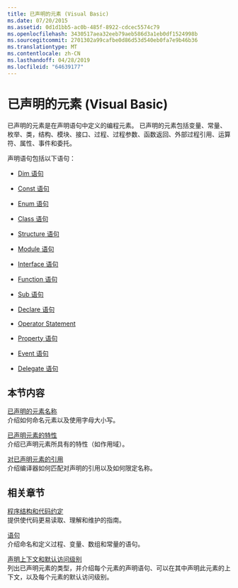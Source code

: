 ```yaml
---
title: 已声明的元素 (Visual Basic)
ms.date: 07/20/2015
ms.assetid: 0d1d1bb5-ac0b-485f-8922-cdcec5574c79
ms.openlocfilehash: 3430517aea32eeb79aeb586d3a1eb0df1524998b
ms.sourcegitcommit: 2701302a99cafbe0d86d53d540eb0fa7e9b46b36
ms.translationtype: MT
ms.contentlocale: zh-CN
ms.lasthandoff: 04/28/2019
ms.locfileid: "64639177"
---
```

# <a name="declared-elements-in-visual-basic"></a>已声明的元素 (Visual Basic)
已声明的元素是在声明语句中定义的编程元素。 已声明的元素包括变量、常量、枚举、类，结构、模块、接口、过程、过程参数、函数返回、外部过程引用、运算符、属性、事件和委托。  
  
 声明语句包括以下语句：  
  
- [Dim 语句](../../../../visual-basic/language-reference/statements/dim-statement.md)  
  
- [Const 语句](../../../../visual-basic/language-reference/statements/const-statement.md)  
  
- [Enum 语句](../../../../visual-basic/language-reference/statements/enum-statement.md)  
  
- [Class 语句](../../../../visual-basic/language-reference/statements/class-statement.md)  
  
- [Structure 语句](../../../../visual-basic/language-reference/statements/structure-statement.md)  
  
- [Module 语句](../../../../visual-basic/language-reference/statements/module-statement.md)  
  
- [Interface 语句](../../../../visual-basic/language-reference/statements/interface-statement.md)  
  
- [Function 语句](../../../../visual-basic/language-reference/statements/function-statement.md)  
  
- [Sub 语句](../../../../visual-basic/language-reference/statements/sub-statement.md)  
  
- [Declare 语句](../../../../visual-basic/language-reference/statements/declare-statement.md)  
  
- [Operator Statement](../../../../visual-basic/language-reference/statements/operator-statement.md)  
  
- [Property 语句](../../../../visual-basic/language-reference/statements/property-statement.md)  
  
- [Event 语句](../../../../visual-basic/language-reference/statements/event-statement.md)  
  
- [Delegate 语句](../../../../visual-basic/language-reference/statements/delegate-statement.md)  
  
## <a name="in-this-section"></a>本节内容  
 [已声明的元素名称](../../../../visual-basic/programming-guide/language-features/declared-elements/declared-element-names.md)  
 介绍如何命名元素以及使用字母大小写。  
  
 [已声明元素的特性](../../../../visual-basic/programming-guide/language-features/declared-elements/declared-element-characteristics.md)  
 介绍已声明元素所具有的特性（如作用域）。  
  
 [对已声明元素的引用](../../../../visual-basic/programming-guide/language-features/declared-elements/references-to-declared-elements.md)  
 介绍编译器如何匹配对声明的引用以及如何限定名称。  
  
## <a name="related-sections"></a>相关章节  
 [程序结构和代码约定](../../../../visual-basic/programming-guide/program-structure/program-structure-and-code-conventions.md)  
 提供使代码更易读取、理解和维护的指南。  
  
 [语句](../../../../visual-basic/language-reference/statements/index.md)  
 介绍命名和定义过程、变量、数组和常量的语句。  
  
 [声明上下文和默认访问级别](../../../../visual-basic/language-reference/statements/declaration-contexts-and-default-access-levels.md)  
 列出已声明元素的类型，并介绍每个元素的声明语句、可以在其中声明此元素的上下文，以及每个元素的默认访问级别。
